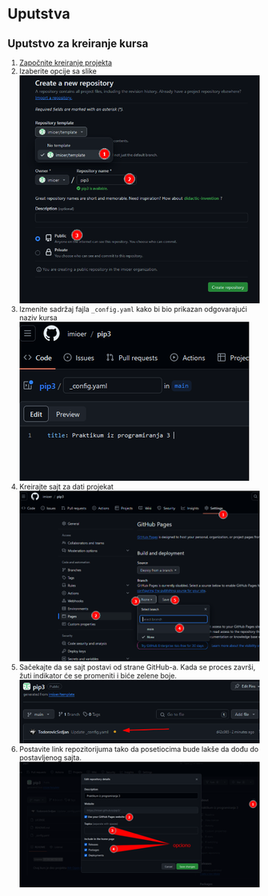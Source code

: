 # Uputstva

## Uputstvo za kreiranje kursa

1. [Započnite kreiranje projekta][new]
2. Izaberite opcije sa slike
![Prikaz izbora u wizard-u za kreiranje projekta][new opcije]
3. Izmenite sadržaj fajla `_config.yaml` kako bi bio prikazan odgovarajući naziv kursa
![Prikaz sadržaja config.yaml fajla][promena naslova]
4. Kreirajte sajt za dati projekat 
![Kreiranje sajta po koracima][kreiranje sajta]
5. Sačekajte da se sajt postavi od strane GitHub-a. Kada se proces završi, žuti indikator će se promeniti i biće zelene boje. 
![Indikator za status deploy-a][status]
6. Postavite link repozitorijuma tako da posetiocima bude lakše da dođu do postavljenog sajta.
![Promena podešavanja repoa][repo conf]


[new]: https://github.com/organizations/imioer/repositories/new
[new opcije]: ./resursi/slike/kreiranje_projekta.png
[promena naslova]: ./resursi/slike/promena_naslova.png
[kreiranje sajta]: ./resursi/slike/deploy.png
[status]: ./resursi/slike/deploy_status.png
[repo conf]: ./resursi/slike/podesavanja_repoa.png